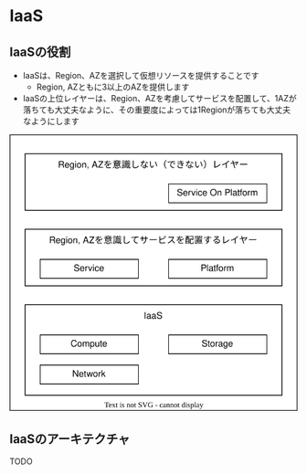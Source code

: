 # IaaS

## IaaSの役割

- IaaSは、Region、AZを選択して仮想リソースを提供することです
  - Region, AZともに3以上のAZを提供します
- IaaSの上位レイヤーは、Region、AZを考慮してサービスを配置して、1AZが落ちても大丈夫なように、その重要度によっては1Regionが落ちても大丈夫なようにします

![FailureDomainForService](./FailureDomainForService.dio.svg)


## IaaSのアーキテクチャ

TODO